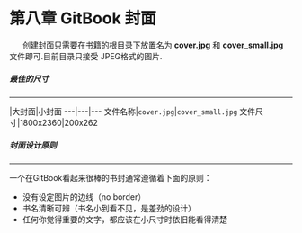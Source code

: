 # 第八章 GitBook 封面
&nbsp;&nbsp;&nbsp;&nbsp;&nbsp;&nbsp;创建封面只需要在书籍的根目录下放置名为 **cover.jpg** 和 **cover_small.jpg** 文件即可.目前目录只接受 JPEG格式的图片.
##### 最佳的尺寸
---
|大封面|小封面
---|---|---
文件名称|```cover.jpg```|```cover_small.jpg```
文件尺寸|1800x2360|200x262
##### 封面设计原则
---
一个在GitBook看起来很棒的书封通常遵循着下面的原则：
- 没有设定图片的边线（no border）
- 书名清晰可辨（书名小到看不见，是差劲的设计）
- 任何你觉得重要的文字，都应该在小尺寸时依旧能看得清楚